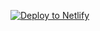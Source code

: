 [![Deploy to Netlify](https://www.netlify.com/img/deploy/button.svg)](https://app.netlify.com/start/deploy?repository=https://github.com/suiminn/netlify-410)